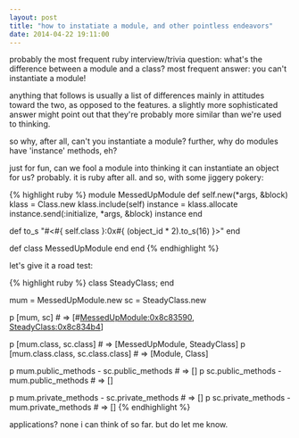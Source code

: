 ```yaml
---
layout: post
title: "how to instatiate a module, and other pointless endeavors"
date: 2014-04-22 19:11:00
---
```


probably the most frequent ruby interview/trivia question: what's the difference between a module and a class? most frequent answer: you can't instantiate a module!

anything that follows is usually a list of differences mainly in attitudes toward the two, as opposed to the features. a slightly more sophisticated answer might point out that they're probably more similar than we're used to thinking.

so why, after all, can't you instantiate a module? further, why do modules have 'instance' methods, eh?

just for fun, can we fool a module into thinking it can instantiate an object for us? probably. it is ruby after all. and so, with some jiggery pokery:

{% highlight ruby %}
module MessedUpModule
  def self.new(*args, &block)
    klass = Class.new
    klass.include(self)
    instance = klass.allocate
    instance.send(:initialize, *args, &block)
    instance
  end

  def to_s
    "#<#{ self.class }:0x#{ (object_id * 2).to_s(16) }>"
  end

  def class
    MessedUpModule
  end
end
{% endhighlight %}

let's give it a road test:

{% highlight ruby %}
class SteadyClass; end

mum = MessedUpModule.new
sc = SteadyClass.new

p [mum, sc] # => [#<MessedUpModule:0x8c83590>, <SteadyClass:0x8c834b4>]

p [mum.class, sc.class]             # => [MessedUpModule, SteadyClass]
p [mum.class.class, sc.class.class] # => [Module, Class]

p mum.public_methods - sc.public_methods # => []
p sc.public_methods - mum.public_methods # => []

p mum.private_methods - sc.private_methods # => []
p sc.private_methods - mum.private_methods # => []
{% endhighlight %}

applications? none i can think of so far. but do let me know.
